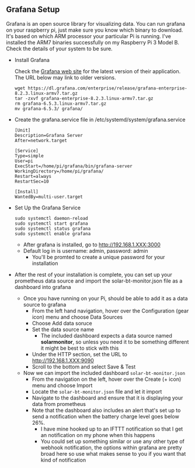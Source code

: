 ## Grafana Setup ##
Grafana is an open source library for visualizing data.  You can run grafana on your raspberry pi, just make sure you know which binary to download.  It's based on which ARM processor your particular Pi is running.  I've installed the ARM7 binaries successfully on my Raspberry Pi 3 Model B.  Check the details of your system to be sure.

- Install Grafana
    
    Check the [Grafana web site](https://grafana.com/grafana/download?platform=arm) for the latest version of their application.  The URL below may link to older versions.
    ```
    wget https://dl.grafana.com/enterprise/release/grafana-enterprise-8.2.3.linux-armv7.tar.gz
    tar -zxvf grafana-enterprise-8.2.3.linux-armv7.tar.gz
    rm grafana-6.5.3.linux-armv7.tar.gz
    mv grafana-6.5.3/ grafana/   
    ```
- Create the grafana.service file in /etc/systemd/system/grafana.service
    ```
    [Unit]
    Description=Grafana Server
    After=network.target

    [Service]
    Type=simple
    User=pi
    ExecStart=/home/pi/grafana/bin/grafana-server
    WorkingDirectory=/home/pi/grafana/
    Restart=always
    RestartSec=10

    [Install]
    WantedBy=multi-user.target
    ```
- Set Up the Grafana Service
    ```
    sudo systemctl daemon-reload
    sudo systemctl start grafana
    sudo systemctl status grafana
    sudo systemctl enable grafana
    ```
    - After grafana is installed, go to http://192.168.1.XXX:3000
    - Default log in is username: admin, password: admin
      - You'll be promted to create a unique password for your installation
- After the rest of your installation is complete, you can set up your prometheus data source and import the solar-bt-monitor.json file as a dashboard into grafana
  - Once you have running on your Pi, should be able to add it as a data source to grafana
    - From the left hand navigation, hover over the Configuration (gear icon) menu and choose Data Sources
    - Choose Add data soruce
    - Set the data source name
      - The included dashboard expects a data source named **solarmonitor**, so unless you need it to be something different it might be best to stick with this
    - Under the HTTP section, set the URL to http://192.168.1.XXX:9090
    - Scroll to the bottom and select Save & Test
  - Now we can import the included dashboard `solar-bt-monitor.json`
    - From the navigation on the left, hover over the Create (+ icon) menu and choose Import
    - Locate the `solar-bt-monitor.json` file and let it import
    - Navigate to the dashboard and ensure that it is displaying your data from prometheus
    - Note that the dashboard also includes an alert that's set up to send a notification when the battery charge level goes below 26%.  
      - I have mine hooked up to an IFTTT notification so that I get an notification on my phone when this happens
      - You could set up something similar or use any other type of webhook notification, the options within grafana are pretty broad here so use what makes sense to you if you want that kind of notification


